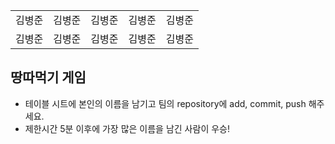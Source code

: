 <table>
      <tbody>
        <tr>
          <td>김병준</td>
          <td>김병준</td>
          <td>김병준</td>
          <td>김병준</td>
          <td>김병준</td>
        </tr>
        <tr>
          <td>김병준</td>
          <td>김병준</td>
          <td>김병준</td>
          <td>김병준</td>
          <td>김병준</td>
        </tr>
      </tbody>
</table>

## 땅따먹기 게임

- 테이블 시트에 본인의 이름을 남기고 팀의 repository에 add, commit, push 해주세요.
- 제한시간 5분 이후에 가장 많은 이름을 남긴 사람이 우승!
